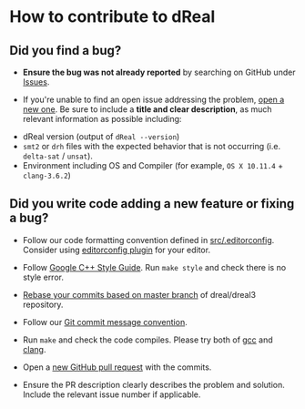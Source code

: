 How to contribute to dReal
===================================

Did you find a bug?
-------------------

* **Ensure the bug was not already reported** by searching on GitHub
  under [Issues](https://github.com/dreal/dreal3/issues).

* If you're unable to find an open issue addressing the problem,
  [open a new one](https://github.com/dreal/dreal3/issues/new). Be
  sure to include a **title and clear description**, as much relevant
  information as possible including:

 - dReal version (output of `dReal --version`)
 - `smt2` or `drh` files with the expected behavior that is not
   occurring (i.e. `delta-sat` / `unsat`).
 - Environment including OS and Compiler (for example, `OS X
   10.11.4` + `clang-3.6.2`)

Did you write code adding a new feature or fixing a bug?
---------------------------------------------------------

* Follow our code formatting convention defined in
  [src/.editorconfig](https://github.com/dreal/dreal3/blob/master/src/.editorconfig). Consider
  using [editorconfig plugin][editorconfig-plugin] for your editor.

* Follow
  [Google C++ Style Guide](https://google.github.io/styleguide/cppguide.html). Run
  `make style` and check there is no style error.

* [Rebase your commits based on master branch][git-rebase] of
  dreal/dreal3 repository.

* Follow our
  [Git commit message convention][git-commit-msg-convention].

* Run `make` and check the code compiles. Please try both of
  [gcc](https://gcc.gnu.org/) and [clang](http://clang.llvm.org/).

* Open a
  [new GitHub pull request](https://github.com/dreal/dreal3/pull/new/master)
  with the commits.

* Ensure the PR description clearly describes the problem and
  solution. Include the relevant issue number if applicable.

[git-rebase]: https://robots.thoughtbot.com/git-interactive-rebase-squash-amend-rewriting-history
[git-commit-msg-convention]: https://github.com/dreal/dreal3/blob/master/doc/commit_convention.md
[editorconfig-plugin]: http://editorconfig.org/#download
